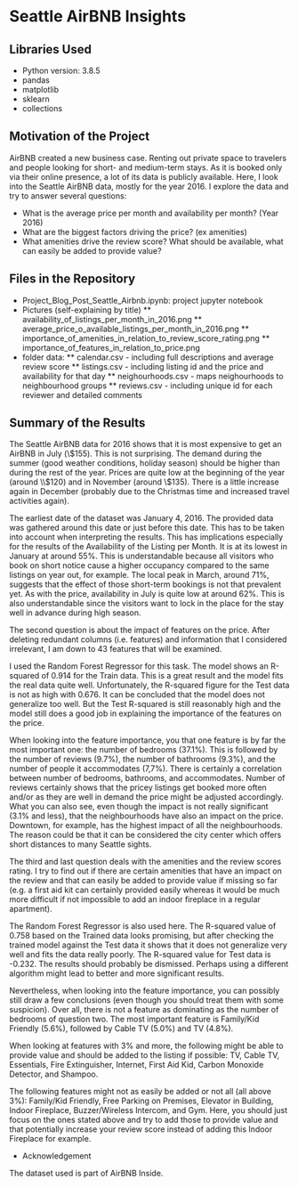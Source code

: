 # Seattle AirBNB Insights

## Libraries Used

* Python version: 3.8.5
* pandas
* matplotlib
* sklearn
* collections

## Motivation of the Project

AirBNB created a new business case. Renting out private space to travelers and people looking for short- and medium-term stays. As it is booked only via their online presence, a lot of its data is publicly available. Here, I look into the Seattle AirBNB data, mostly for the year 2016. I explore the data and try to answer several questions:

* What is the average price per month and availability per month? (Year 2016)
* What are the biggest factors driving the price? (ex amenities)
* What amenities drive the review score? What should be available, what can easily be added to provide value?

## Files in the Repository

* Project_Blog_Post_Seattle_Airbnb.ipynb: project jupyter notebook
* Pictures (self-explaining by title)
** availability_of_listings_per_month_in_2016.png
** average_price_o_available_listings_per_month_in_2016.png
** importance_of_amenities_in_relation_to_review_score_rating.png
** importance_of_features_in_relation_to_price.png
* folder data:
** calendar.csv - including full descriptions and average review score
** listings.csv - including listing id and the price and availability for that day
** neighourhoods.csv - maps neighourhoods to neighbourhood groups
** reviews.csv - including unique id for each reviewer and detailed comments

## Summary of the Results

The Seattle AirBNB data for 2016 shows that it is most expensive to get an AirBNB in July (\\$155). This is not surprising. The demand during the summer (good weather conditions, holiday season) should be higher than during the rest of the year. Prices are quite low at the beginning of the year (around \\$120) and in November (around \\$135). There is a little increase again in December (probably due to the Christmas time and increased travel activities again).

The earliest date of the dataset was January 4, 2016. The provided data was gathered around this date or just before this date. This has to be taken into account when interpreting the results. This has implications especially for the results of the Availability of the Listing per Month. It is at its lowest in January at around 55%. This is understandable because all visitors who book on short notice cause a higher occupancy compared to the same listings on year out, for example. The local peak in March, around 71%, suggests that the effect of those short-term bookings is not that prevalent yet. As with the price, availability in July is quite low at around 62%. This is also understandable since the visitors want to lock in the place for the stay well in advance during high season.

The second question is about the impact of features on the price. After deleting redundant columns (i.e. features) and information that I considered irrelevant, I am down to 43 features that will be examined.

I used the Random Forest Regressor for this task. The model shows an R-squared of 0.914 for the Train data. This is a great result and the model fits the real data quite well. Unfortunately, the R-squared figure for the Test data is not as high with 0.676. It can be concluded that the model does not generalize too well. But the Test R-squared is still reasonably high and the model still does a good job in explaining the importance of the features on the price.

When looking into the feature importance, you that one feature is by far the most important one: the number of bedrooms (37.1%). This is followed by the number of reviews (9.7%), the number of bathrooms (9.3%), and the number of people it accommodates (7,7%). There is certainly a correlation between number of bedrooms, bathrooms, and accommodates. Number of reviews certainly shows that the pricey listings get booked more often and/or as they are well in demand the price might be adjusted accordingly. What you can also see, even though the impact is not really significant (3.1% and less), that the neighbourhoods have also an impact on the price. Downtown, for example, has the highest impact of all the neighbourhoods. The reason could be that it can be considered the city center which offers short distances to many Seattle sights.

The third and last question deals with the amenities and the review scores rating. I try to find out if there are certain amenities that have an impact on the review and that can easily be added to provide value if missing so far (e.g. a first aid kit can certainly provided easily whereas it would be much more difficult if not impossible to add an indoor fireplace in a regular apartment).

The Random Forest Regressor is also used here. The R-squared value of 0.758 based on the Trained data looks promising, but after checking the trained model against the Test data it shows that it does not generalize very well and fits the data really poorly. The R-squared value for Test data is -0.232. The results should probably be dismissed. Perhaps using a different algorithm might lead to better and more significant results.

Nevertheless, when looking into the feature importance, you can possibly still draw a few conclusions (even though you should treat them with some suspicion). Over all, there is not a feature as dominating as the number of bedrooms of question two. The most important feature is Family/Kid Friendly (5.6%), followed by Cable TV (5.0%) and TV (4.8%).

When looking at features with 3% and more, the following might be able to provide value and should be added to the listing if possible: TV, Cable TV, Essentials, Fire Extinguisher, Internet, First Aid Kid, Carbon Monoxide Detector, and Shampoo.

The following features might not as easily be added or not all (all above 3%): Family/Kid Friendly, Free Parking on Premises, Elevator in Building, Indoor Fireplace, Buzzer/Wireless Intercom, and Gym. Here, you should just focus on the ones stated above and try to add those to provide value and that potentially increase your review score instead of adding this Indoor Fireplace for example.

* Acknowledgement

The dataset used is part of AirBNB Inside.
